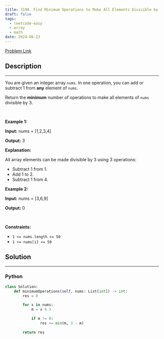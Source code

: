 ```yaml
---
title: 3190. Find Minimum Operations to Make All Elements Divisible by Three
draft: false
tags: 
  - leetcode-easy
  - array
  - math
date: 2024-06-23
---
```


[Problem Link](https://leetcode.com/problems/find-minimum-operations-to-make-all-elements-divisible-by-three/)

## Description

---
<p>You are given an integer array <code>nums</code>. In one operation, you can add or subtract 1 from <strong>any</strong> element of <code>nums</code>.</p>

<p>Return the <strong>minimum</strong> number of operations to make all elements of <code>nums</code> divisible by 3.</p>

<p>&nbsp;</p>
<p><strong class="example">Example 1:</strong></p>

<div class="example-block">
<p><strong>Input:</strong> <span class="example-io">nums = [1,2,3,4]</span></p>

<p><strong>Output:</strong> <span class="example-io">3</span></p>

<p><strong>Explanation:</strong></p>

<p>All array elements can be made divisible by 3 using 3 operations:</p>

<ul>
	<li>Subtract 1 from 1.</li>
	<li>Add 1 to 2.</li>
	<li>Subtract 1 from 4.</li>
</ul>
</div>

<p><strong class="example">Example 2:</strong></p>

<div class="example-block">
<p><strong>Input:</strong> <span class="example-io">nums = [3,6,9]</span></p>

<p><strong>Output:</strong> <span class="example-io">0</span></p>
</div>

<p>&nbsp;</p>
<p><strong>Constraints:</strong></p>

<ul>
	<li><code>1 &lt;= nums.length &lt;= 50</code></li>
	<li><code>1 &lt;= nums[i] &lt;= 50</code></li>
</ul>


## Solution

---
### Python
``` py title='find-minimum-operations-to-make-all-elements-divisible-by-three'
class Solution:
    def minimumOperations(self, nums: List[int]) -> int:
        res = 0
        
        for x in nums:
            m = x % 3
            
            if m != 0:
                res += min(m, 3 - m)
        
        return res
```

